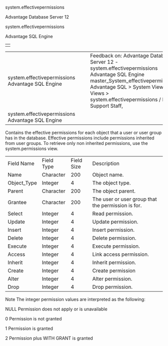system.effectivepermissions




Advantage Database Server 12  

system.effectivepermissions

Advantage SQL Engine

|  |
| --- |
|  |

|  |  |  |  |  |
| --- | --- | --- | --- | --- |
| system.effectivepermissions  Advantage SQL Engine |  |  | Feedback on: Advantage Database Server 12 - system.effectivepermissions Advantage SQL Engine master\_System\_effectivepermissions Advantage SQL > System Views > Views > system.effectivepermissions / Dear Support Staff, |  |
| system.effectivepermissions  Advantage SQL Engine |  |  |  |  |

Contains the effective permissions for each object that a user or user group has in the database. Effective permissions include permissions inherited from user groups. To retrieve only non inherited permissions, use the system.permissions view.

|  |  |  |  |
| --- | --- | --- | --- |
| Field Name | Field Type | Field Size | Description |
| Name | Character | 200 | Object name. |
| Object\_Type | Integer | 4 | The object type. |
| Parent | Character | 200 | The object parent. |
| Grantee | Character | 200 | The user or user group that the permission is for. |
| Select | Integer | 4 | Read permission. |
| Update | Integer | 4 | Update permission. |
| Insert | Integer | 4 | Insert permission. |
| Delete | Integer | 4 | Delete permission. |
| Execute | Integer | 4 | Execute permission. |
| Access | Integer | 4 | Link access permission. |
| Inherit | Integer | 4 | Inherit permission. |
| Create | Integer | 4 | Create permission |
| Alter | Integer | 4 | Alter permission. |
| Drop | Integer | 4 | Drop permission. |

Note The integer permission values are interpreted as the following:

NULL Permission does not apply or is unavailable

0 Permission is not granted

1 Permission is granted

2 Permission plus WITH GRANT is granted